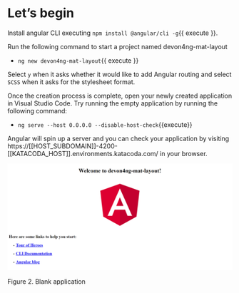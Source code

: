 # Let’s begin

Install angular CLI executing `npm install @angular/cli -g`{{ execute }}.

Run the following command to start a project named devon4ng-mat-layout

- `ng new devon4ng-mat-layout`{{ execute }}

Select `y` when it asks whether it would like to add Angular routing and select `SCSS` when it asks for the stylesheet format.

Once the creation process is complete, open your newly created application in Visual Studio Code. Try running the empty application by running the following command:

- `ng serve --host 0.0.0.0 --disable-host-check`{{execute}}

Angular will spin up a server and you can check your application by visiting https://[[HOST_SUBDOMAIN]]-4200-[[KATACODA_HOST]].environments.katacoda.com/ in your browser.

![Katacoda Logo](./assets/2-blank-application.png)

Figure 2. Blank application
